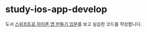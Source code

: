 # study-ios-app-develop
도서 [스위프트로 아이폰 앱 만들기 입문](https://book.naver.com/bookdb/book_detail.nhn?bid=17764834)를 보고 실습한 코드를 작성합니다.
